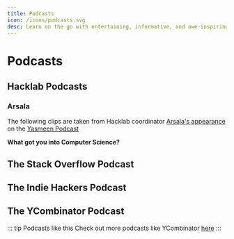```yaml
---
title: Podcasts
icon: /icons/podcasts.svg
desc: Learn on the go with entertaining, informative, and awe-inspiring podcasts
---
```


# Podcasts

## Hacklab Podcasts

### Arsala

The following clips are taken from Hacklab coordinator [Arsala's appearance](https://anchor.fm/yasmeen3/episodes/Technological-Problem-Solver-Hack-Lab-Series-Arsala-eajij1) on the [Yasmeen Podcast](https://anchor.fm/yasmeen3)

**What got you into Computer Science?**

<!-- <audio-player style="margin-bottom:16px;" :file="$withBase('/podcasts/arsala/what-got-you-into-cs.mp3')"></audio-player> -->

## The Stack Overflow Podcast

<grid-1-x-2 link="https://stackoverflow.blog/podcast/" desc="The Stack Overflow Podcast is a weekly conversation about working in software development, learning to code, and the art and culture of computer programming." button="Listen" img-Src="https://149351115.v2.pressablecdn.com/wp-content/uploads/2019/10/stack-overflow-podcast-social-3-1200x630.png"></grid-1-x-2>

## The Indie Hackers Podcast

<grid-1-x-2 desc="Explore the stories, challenges, and tactics behind the indie hackers who are escaping the 9-to-5 grind and building their own revenue-generating machines." :reverse="true" image="https://feeds.backtracks.fm/feeds/series/fafac956-68a7-11e7-9428-0e6e2408d686/images/main.jpg?1583652065759" button="Listen"></grid-1-x-2>

## The YCombinator Podcast

<grid-1-x-2 img-Src="https://cdn-images-1.listennotes.com/podcasts/startup-school-by-y-combinator-startup-3ZNs7Cfkp_A-1hQ3NxfDCKY.1400x1400.jpg" link="https://blog.ycombinator.com/category/podcast/" desc="A show about technology in business, research, and art. YCombinator  talks with people who are shaping the future." button="Listen"></grid-1-x-2>

::: tip Podcasts like this
Check out more podcasts like YCombinator [here](https://www.producthunt.com/alternatives/y-combinator-podcast)
:::
